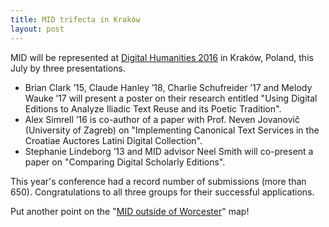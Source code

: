 ```yaml
---
title: MID trifecta in Kraków
layout: post
---
```


MID will be represented at [Digital Humanities 2016](http://dh2016.adho.org/) in Kraków, Poland, this July by three presentations.

- Brian Clark ’15, Claude Hanley ’18, Charlie Schufreider ’17 and Melody Wauke ’17 will present a poster on their research entitled "Using Digital Editions to Analyze Iliadic Text Reuse and its Poetic Tradition".
- Alex Simrell ’16 is co-author of a paper with Prof. Neven Jovanovič (University of Zagreb) on "Implementing Canonical Text Services in the Croatiae Auctores Latini Digital Collection".
- Stephanie Lindeborg ’13 and MID advisor Neel Smith will co-present a paper on "Comparing Digital Scholarly Editions".

This year's conference had a record number of submissions (more than 650).  Congratulations to all three groups for their successful applications.

Put another point on the  "[MID outside of Worcester](http://hcmid.github.io/where/)" map!
